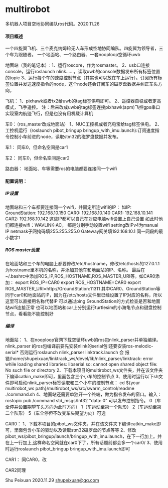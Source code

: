 # multirobot

多机器人项目空地协同编队ros代码。2020.11.26

#### 项目概述
一个四旋翼飞机、三个麦克纳姆轮无人车形成空地协同编队。四旋翼为领导者，三个车为跟随者。
一个地面站、一个路由器、一套nooploop空循环uwb

地面站（我的笔记本）:
1、运行roscore，作为rosmaster。
2、usb口连接console，运行roslaunch nlink……，读取uwb的console数据发布所有标签位置的topic
3、运行每个车的速度控制节点（其实也可以放在车上运行）。订阅所有标签位置并发送速度指令的node，这个node还会订阅车的磁罗盘数据并纠正车头方向。

飞机：
1、pixhawk或者tx2给uwb的tag标签供电即可。
2、遥控器自稳或者定高模式，飞手遥控。
注：后来改成uwb的tag标签连接pixhawk(apm)飞控gps串口实现室内航迹飞行，但是也没有用机载计算机

车0：（ros_master改成地面站）
1、NUC工控机或者充电宝给tag标签供电。
2、工控机运行（roslaunch pibot_bringup bringup_with_imu.launch):订阅速度指令控制小车前进的node，读取stm32的磁罗盘数据并发布。

车1：
同车0，但命名空间是car1

车2：
同车0，但命名空间是car2

路由器：
地面站、车等需要ros的电脑都要连接同一个wifi


#### 配置说明：

##### IP设置
地面站和三个车都要连接同一个wifi，并固定所连wifi的IP：
如IP:
GroundStation: 192.168.10.150
CAR0: 192.168.10.140
CAR1: 192.168.10.141
CAR2: 192.168.10.142
这些IP都可以自己在对应电脑wifi设置上自己设置
如此时他们都连接wifi：WAVLINK-AC， 都是分别手动设置wifi setting改IPv4为manual IP
netmask子网掩码填255.255.255.0 
Gateway网关填192.168.10.1 同一网段的最小数字1

##### ROS master设置
在地面站和三个车的电脑上都要修改/etc/hostname，修改/etc/hosts的127.0.1.1为hostname里本机的名称，并添加其他车和地面站的IP、名称。
最后在~/.bashrc中添加ROS_IP,ROS_HOSTNAME,ROS_MASTER_URI等。如CAR0添加：
export ROS_IP=CAR0
export ROS_HOSTNAME=CAR0
export ROS_MASTER_URI=http://GroundStation:11311
其中CAR0、GroundStation等同于car0和地面站的IP，因为在/etc/hosts文件里已经设置了IP对应的名称，所以这里可以直接用名称代替IP
可以通过ping GroundStation的方式检查是否和地面站wifi连接正常
也可以地面站和car上分别运行turtlesim的小海龟节点和键盘控制节点，看看能不能控制好

##### 编译
地面站：
1、在nooploop官网下载空循环uwb的ros包nlink_parser并单独编译。
nlink_parser 的ros包编译前要先安装nlink的serial包!还要安装ros-melodic-serial*
否则运行roslaunch nlink_parser linktrack.launch 会
报错/home/shupeixuan/linktrack_ws/devel/lib/nlink_parser/linktrack: error while loading shared libraries: libserial.so: cannot open shared object file: No such file or directory
2、下载本项目的multirobot_ws文件夹，并在该文件夹下编译catkin_make即可，里面包含三个小车的控制节点
3、使用时运行以下sh文件即可启动nlink_parser标签读取和三个小车的控制节点：
cd ${your multirobot_ws path}/multirobot_ws/src/swarm_control/readme
./command.sh
4、地面站还需要单独开一个终端，做为指令发布的窗口。输入：
rostopic pub /command std_msgs/Int32 "data: 0" 可以发布控制指令。
  0（车全停并设置期望车头方向为此时方向）
  1（车运动至第一个队形）
  2（车运动至第二个队形）
  5（车全停但不改变车头期望方向）可选

CAR0：
1、下载本项目的pibot_ws文件夹，并在该文件夹下编译catkin_make即可，里面包含小车的驱动以及读取stm32磁罗盘的节点等等
2、修改pibot_ws/pibot_bringup/launch/bringup_with_imu.launch，在<launch>下一行加上<group ns="car0">。并在</launch>上一行加上</group>,这样命名空间就在car0下了，所有话题前都会多一个car0/
3、使用时运行roslaunch pibot_bringup bringup_with_imu.launch即可

CAR1：
同CAR0，改<group ns="car1">

CAR2同理

Shu Peixuan
2020.11.29
shupeixuan@qq.com
